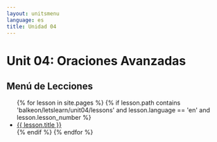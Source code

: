 ```yaml
---
layout: unitsmenu
language: es
title: Unidad 04
---
```


# Unit 04: Oraciones Avanzadas
## Menú de Lecciones

<ul>
  {% for lesson in site.pages %}
    {% if lesson.path contains 'balkeon/letslearn/unit04/lessons' and lesson.language == 'en' and lesson.lesson_number %}
      <li><a href="{{ lesson.url }}">{{ lesson.title }}</a></li>
    {% endif %}
  {% endfor %}
</ul>
 
